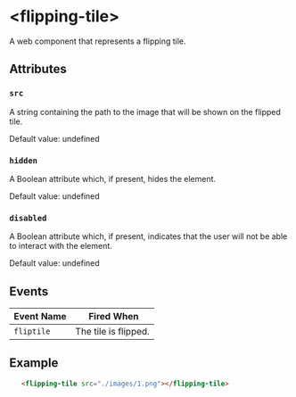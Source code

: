 # &lt;flipping-tile&gt;
A web component that represents a flipping tile.

## Attributes

### `src`
A string containing the path to the image that will be shown on the flipped tile.

Default value: undefined

### `hidden`
A Boolean attribute which, if present, hides the element.

Default value: undefined

### `disabled`
A Boolean attribute which, if present, indicates that the user will not be able to interact with the element.

Default value: undefined

## Events
| Event Name | Fired When |
|------------|------------|
| `fliptile`| The tile is flipped.


## Example
```html
   <flipping-tile src="./images/1.png"></flipping-tile>
```